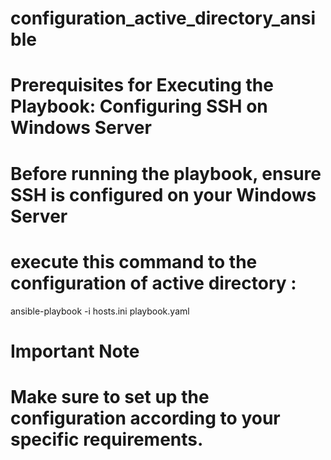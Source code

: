 # configuration_active_directory_ansible

# Prerequisites for Executing the Playbook: Configuring SSH on Windows Server
 # Before running the playbook, ensure SSH is configured on your Windows Server
# execute this command to the configuration of active directory :
ansible-playbook -i hosts.ini playbook.yaml
# Important Note
# Make sure to set up the configuration according to your specific requirements.


